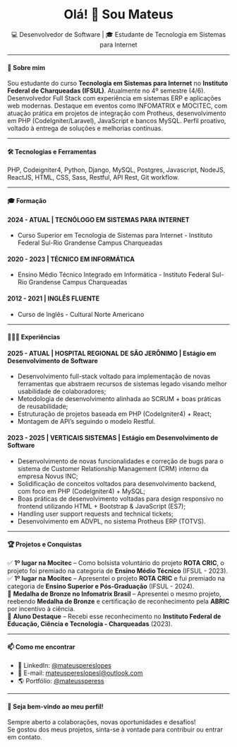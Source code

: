 <h1 align="center">Olá! 👋 Sou Mateus</h1>

<p align="center">
  💻 Desenvolvedor de Software | 🎓 Estudante de Tecnologia em Sistemas para Internet 
</p>

---

#### 📌 Sobre mim
Sou estudante do curso **Tecnologia em Sistemas para Internet** no **Instituto Federal de Charqueadas (IFSUL)**. Atualmente no 4º semestre (4/6).  
Desenvolvedor Full Stack com experiência em sistemas ERP e aplicações web modernas. Destaque em eventos como INFOMATRIX e MOCITEC, com atuação prática em projetos de integração com Protheus, desenvolvimento em PHP (CodeIgniter/Laravel), JavaScript e bancos MySQL. Perfil proativo, voltado à entrega de soluções e melhorias contínuas.

---

#### 🛠️ Tecnologias e Ferramentas  
PHP, Codeigniter4, Python, Django, MySQL, Postgres, Javascript, NodeJS, ReactJS, HTML, CSS, Sass, Restful, API Rest, Git workflow.

---

#### 🎓 Formação

#### 2024 - ATUAL | TECNÓLOGO EM SISTEMAS PARA INTERNET
- Curso Superior em Tecnologia de Sistemas para Internet - Instituto Federal Sul-Rio Grandense Campus Charqueadas

#### 2020 - 2023 | TÉCNICO EM INFORMÁTICA
-  Ensino Médio Técnico Integrado em Informática - Instituto Federal Sul-Rio Grandense Campus Charqueadas

####  2012 - 2021 | INGLÊS FLUENTE
-  Curso de Inglês - Cultural Norte Americano

---

#### 👨🏻‍💻 Experiências

#### 2025 - ATUAL | HOSPITAL REGIONAL DE SÃO JERÔNIMO | Estágio em Desenvolvimento de Software
- Desenvolvimento full-stack voltado para implementação de novas ferramentas que abstraem recursos de sistemas legado visando melhor usabilidade de colaboradores;
- Metodologia de desenvolvimento alinhada ao SCRUM + boas práticas de reusabilidade;
- Estruturação de projetos baseada em PHP (CodeIgniter4) + React;
- Montagem de API’s seguindo o modelo Restful.
 
#### 2023 - 2025 | VERTICAIS SISTEMAS | Estágio em Desenvolvimento de Software
- Desenvolvimento de novas funcionalidades e correção de bugs para o sistema de Customer Relationship Management (CRM) interno da empresa Novus INC;
- Solidificação de conceitos voltados para desenvolvimento backend, com foco em PHP (CodeIgniter4) + MySQL;
- Boas práticas de desenvolvimento voltadas para design responsivo no frontend utilizando HTML + Bootstrap & JavaScript (ES7);
- Handling user support requests and technical tickets;
- Desenvolvimento em ADVPL, no sistema Protheus ERP (TOTVS).

---

#### 🏆 Projetos e Conquistas
✅ **1º lugar na Mocitec** – Como bolsista voluntário do projeto **ROTA CRIC**, o projeto foi premiado na categoria de **Ensino Médio Técnico** (IFSUL - 2023).  
✅ **1º lugar na Mocitec** – Apresentei o projeto **ROTA CRIC** e fui premiado na categoria de **Ensino Superior e Pós-Graduação** (IFSUL - 2024).  
🥉 **Medalha de Bronze no Infomatrix Brasil** – Apresentei o mesmo projeto, reebendo **Medalha de Bronze** e certificação de reconhecimento pela **ABRIC** por incentivo à ciência.  
🏅 **Aluno Destaque** – Recebi esse reconhecimento no **Instituto Federal de Educação, Ciência e Tecnologia - Charqueadas** (2023).

---

#### 📫 Como me encontrar
- 🔗 LinkedIn: [@mateuspereslopes](https://www.linkedin.com/in/mateuspereslopes)  
- 📧 E-mail: [mateuspereslopesl@outlook.com](mailto:mateuspereslopesl@outlook.com)  
- 🌎 Portfólio: [@mateussperess](https://github.com/mateussperess)  

---

#### 🚀 **Seja bem-vindo ao meu perfil!** 
Sempre aberto a colaborações, novas oportunidades e desafios!  
Se gostou dos meus projetos, sinta-se à vontade para contribuir ou entrar em contato.  

